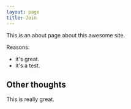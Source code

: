 ```yaml
---
layout: page
title: Join
---
```


This is an about page about this awesome site.

Reasons:
- it's great.
- it's a test.

## Other thoughts

This is really great.
